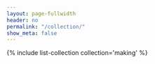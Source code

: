 ```yaml
---
layout: page-fullwidth
header: no
permalink: "/collection/"
show_meta: false
---
```


{% include list-collection collection='making' %}
